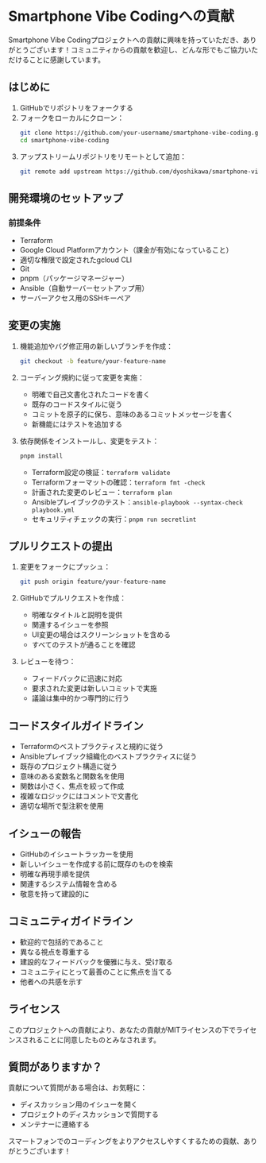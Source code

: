 # Smartphone Vibe Codingへの貢献

Smartphone Vibe Codingプロジェクトへの貢献に興味を持っていただき、ありがとうございます！コミュニティからの貢献を歓迎し、どんな形でもご協力いただけることに感謝しています。

## はじめに

1. GitHubでリポジトリをフォークする
2. フォークをローカルにクローン：
   ```bash
   git clone https://github.com/your-username/smartphone-vibe-coding.git
   cd smartphone-vibe-coding
   ```
3. アップストリームリポジトリをリモートとして追加：
   ```bash
   git remote add upstream https://github.com/dyoshikawa/smartphone-vibe-coding.git
   ```

## 開発環境のセットアップ

### 前提条件

- Terraform
- Google Cloud Platformアカウント（課金が有効になっていること）
- 適切な権限で設定されたgcloud CLI
- Git
- pnpm（パッケージマネージャー）
- Ansible（自動サーバーセットアップ用）
- サーバーアクセス用のSSHキーペア

## 変更の実施

1. 機能追加やバグ修正用の新しいブランチを作成：
   ```bash
   git checkout -b feature/your-feature-name
   ```

2. コーディング規約に従って変更を実施：
   - 明確で自己文書化されたコードを書く
   - 既存のコードスタイルに従う
   - コミットを原子的に保ち、意味のあるコミットメッセージを書く
   - 新機能にはテストを追加する

3. 依存関係をインストールし、変更をテスト：
   ```bash
   pnpm install
   ```
   - Terraform設定の検証：`terraform validate`
   - Terraformフォーマットの確認：`terraform fmt -check`
   - 計画された変更のレビュー：`terraform plan`
   - Ansibleプレイブックのテスト：`ansible-playbook --syntax-check playbook.yml`
   - セキュリティチェックの実行：`pnpm run secretlint`

## プルリクエストの提出

1. 変更をフォークにプッシュ：
   ```bash
   git push origin feature/your-feature-name
   ```

2. GitHubでプルリクエストを作成：
   - 明確なタイトルと説明を提供
   - 関連するイシューを参照
   - UI変更の場合はスクリーンショットを含める
   - すべてのテストが通ることを確認

3. レビューを待つ：
   - フィードバックに迅速に対応
   - 要求された変更は新しいコミットで実施
   - 議論は集中的かつ専門的に行う

## コードスタイルガイドライン

- Terraformのベストプラクティスと規約に従う
- Ansibleプレイブック組織化のベストプラクティスに従う
- 既存のプロジェクト構造に従う
- 意味のある変数名と関数名を使用
- 関数は小さく、焦点を絞って作成
- 複雑なロジックにはコメントで文書化
- 適切な場所で型注釈を使用

## イシューの報告

- GitHubのイシュートラッカーを使用
- 新しいイシューを作成する前に既存のものを検索
- 明確な再現手順を提供
- 関連するシステム情報を含める
- 敬意を持って建設的に

## コミュニティガイドライン

- 歓迎的で包括的であること
- 異なる視点を尊重する
- 建設的なフィードバックを優雅に与え、受け取る
- コミュニティにとって最善のことに焦点を当てる
- 他者への共感を示す

## ライセンス

このプロジェクトへの貢献により、あなたの貢献がMITライセンスの下でライセンスされることに同意したものとみなされます。

## 質問がありますか？

貢献について質問がある場合は、お気軽に：
- ディスカッション用のイシューを開く
- プロジェクトのディスカッションで質問する
- メンテナーに連絡する

スマートフォンでのコーディングをよりアクセスしやすくするための貢献、ありがとうございます！